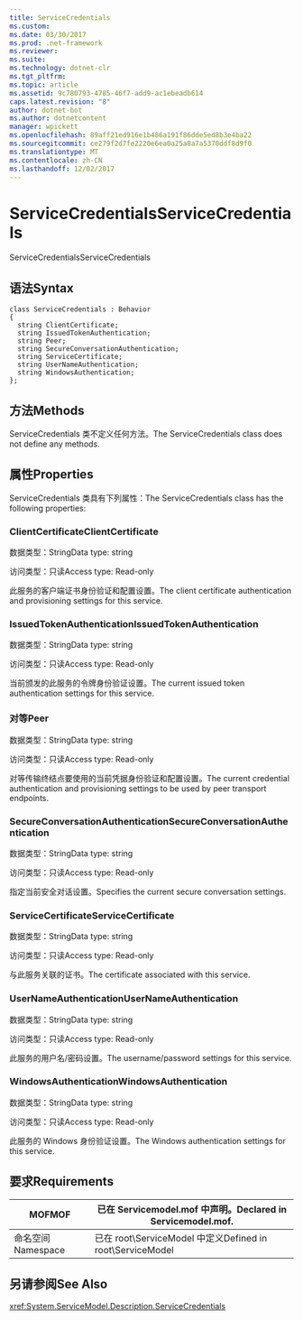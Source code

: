 ```yaml
---
title: ServiceCredentials
ms.custom: 
ms.date: 03/30/2017
ms.prod: .net-framework
ms.reviewer: 
ms.suite: 
ms.technology: dotnet-clr
ms.tgt_pltfrm: 
ms.topic: article
ms.assetid: 9c780793-4785-46f7-add9-ac1ebeadb614
caps.latest.revision: "8"
author: dotnet-bot
ms.author: dotnetcontent
manager: wpickett
ms.openlocfilehash: 89aff21ed916e1b486a191f86dde5ed8b3e4ba22
ms.sourcegitcommit: ce279f2d7fe2220e6ea0a25a8a7a5370ddf8d9f0
ms.translationtype: MT
ms.contentlocale: zh-CN
ms.lasthandoff: 12/02/2017
---
```

# <a name="servicecredentials"></a><span data-ttu-id="4ef89-102">ServiceCredentials</span><span class="sxs-lookup"><span data-stu-id="4ef89-102">ServiceCredentials</span></span>
<span data-ttu-id="4ef89-103">ServiceCredentials</span><span class="sxs-lookup"><span data-stu-id="4ef89-103">ServiceCredentials</span></span>  
  
## <a name="syntax"></a><span data-ttu-id="4ef89-104">语法</span><span class="sxs-lookup"><span data-stu-id="4ef89-104">Syntax</span></span>  
  
```  
class ServiceCredentials : Behavior  
{  
  string ClientCertificate;  
  string IssuedTokenAuthentication;  
  string Peer;  
  string SecureConversationAuthentication;  
  string ServiceCertificate;  
  string UserNameAuthentication;  
  string WindowsAuthentication;  
};  
```  
  
## <a name="methods"></a><span data-ttu-id="4ef89-105">方法</span><span class="sxs-lookup"><span data-stu-id="4ef89-105">Methods</span></span>  
 <span data-ttu-id="4ef89-106">ServiceCredentials 类不定义任何方法。</span><span class="sxs-lookup"><span data-stu-id="4ef89-106">The ServiceCredentials class does not define any methods.</span></span>  
  
## <a name="properties"></a><span data-ttu-id="4ef89-107">属性</span><span class="sxs-lookup"><span data-stu-id="4ef89-107">Properties</span></span>  
 <span data-ttu-id="4ef89-108">ServiceCredentials 类具有下列属性：</span><span class="sxs-lookup"><span data-stu-id="4ef89-108">The ServiceCredentials class has the following properties:</span></span>  
  
### <a name="clientcertificate"></a><span data-ttu-id="4ef89-109">ClientCertificate</span><span class="sxs-lookup"><span data-stu-id="4ef89-109">ClientCertificate</span></span>  
 <span data-ttu-id="4ef89-110">数据类型：String</span><span class="sxs-lookup"><span data-stu-id="4ef89-110">Data type: string</span></span>  
  
 <span data-ttu-id="4ef89-111">访问类型：只读</span><span class="sxs-lookup"><span data-stu-id="4ef89-111">Access type: Read-only</span></span>  
  
 <span data-ttu-id="4ef89-112">此服务的客户端证书身份验证和配置设置。</span><span class="sxs-lookup"><span data-stu-id="4ef89-112">The client certificate authentication and provisioning settings for this service.</span></span>  
  
### <a name="issuedtokenauthentication"></a><span data-ttu-id="4ef89-113">IssuedTokenAuthentication</span><span class="sxs-lookup"><span data-stu-id="4ef89-113">IssuedTokenAuthentication</span></span>  
 <span data-ttu-id="4ef89-114">数据类型：String</span><span class="sxs-lookup"><span data-stu-id="4ef89-114">Data type: string</span></span>  
  
 <span data-ttu-id="4ef89-115">访问类型：只读</span><span class="sxs-lookup"><span data-stu-id="4ef89-115">Access type: Read-only</span></span>  
  
 <span data-ttu-id="4ef89-116">当前颁发的此服务的令牌身份验证设置。</span><span class="sxs-lookup"><span data-stu-id="4ef89-116">The current issued token authentication settings for this service.</span></span>  
  
### <a name="peer"></a><span data-ttu-id="4ef89-117">对等</span><span class="sxs-lookup"><span data-stu-id="4ef89-117">Peer</span></span>  
 <span data-ttu-id="4ef89-118">数据类型：String</span><span class="sxs-lookup"><span data-stu-id="4ef89-118">Data type: string</span></span>  
  
 <span data-ttu-id="4ef89-119">访问类型：只读</span><span class="sxs-lookup"><span data-stu-id="4ef89-119">Access type: Read-only</span></span>  
  
 <span data-ttu-id="4ef89-120">对等传输终结点要使用的当前凭据身份验证和配置设置。</span><span class="sxs-lookup"><span data-stu-id="4ef89-120">The current credential authentication and provisioning settings to be used by peer transport endpoints.</span></span>  
  
### <a name="secureconversationauthentication"></a><span data-ttu-id="4ef89-121">SecureConversationAuthentication</span><span class="sxs-lookup"><span data-stu-id="4ef89-121">SecureConversationAuthentication</span></span>  
 <span data-ttu-id="4ef89-122">数据类型：String</span><span class="sxs-lookup"><span data-stu-id="4ef89-122">Data type: string</span></span>  
  
 <span data-ttu-id="4ef89-123">访问类型：只读</span><span class="sxs-lookup"><span data-stu-id="4ef89-123">Access type: Read-only</span></span>  
  
 <span data-ttu-id="4ef89-124">指定当前安全对话设置。</span><span class="sxs-lookup"><span data-stu-id="4ef89-124">Specifies the current secure conversation settings.</span></span>  
  
### <a name="servicecertificate"></a><span data-ttu-id="4ef89-125">ServiceCertificate</span><span class="sxs-lookup"><span data-stu-id="4ef89-125">ServiceCertificate</span></span>  
 <span data-ttu-id="4ef89-126">数据类型：String</span><span class="sxs-lookup"><span data-stu-id="4ef89-126">Data type: string</span></span>  
  
 <span data-ttu-id="4ef89-127">访问类型：只读</span><span class="sxs-lookup"><span data-stu-id="4ef89-127">Access type: Read-only</span></span>  
  
 <span data-ttu-id="4ef89-128">与此服务关联的证书。</span><span class="sxs-lookup"><span data-stu-id="4ef89-128">The certificate associated with this service.</span></span>  
  
### <a name="usernameauthentication"></a><span data-ttu-id="4ef89-129">UserNameAuthentication</span><span class="sxs-lookup"><span data-stu-id="4ef89-129">UserNameAuthentication</span></span>  
 <span data-ttu-id="4ef89-130">数据类型：String</span><span class="sxs-lookup"><span data-stu-id="4ef89-130">Data type: string</span></span>  
  
 <span data-ttu-id="4ef89-131">访问类型：只读</span><span class="sxs-lookup"><span data-stu-id="4ef89-131">Access type: Read-only</span></span>  
  
 <span data-ttu-id="4ef89-132">此服务的用户名/密码设置。</span><span class="sxs-lookup"><span data-stu-id="4ef89-132">The username/password settings for this service.</span></span>  
  
### <a name="windowsauthentication"></a><span data-ttu-id="4ef89-133">WindowsAuthentication</span><span class="sxs-lookup"><span data-stu-id="4ef89-133">WindowsAuthentication</span></span>  
 <span data-ttu-id="4ef89-134">数据类型：String</span><span class="sxs-lookup"><span data-stu-id="4ef89-134">Data type: string</span></span>  
  
 <span data-ttu-id="4ef89-135">访问类型：只读</span><span class="sxs-lookup"><span data-stu-id="4ef89-135">Access type: Read-only</span></span>  
  
 <span data-ttu-id="4ef89-136">此服务的 Windows 身份验证设置。</span><span class="sxs-lookup"><span data-stu-id="4ef89-136">The Windows authentication settings for this service.</span></span>  
  
## <a name="requirements"></a><span data-ttu-id="4ef89-137">要求</span><span class="sxs-lookup"><span data-stu-id="4ef89-137">Requirements</span></span>  
  
|<span data-ttu-id="4ef89-138">MOF</span><span class="sxs-lookup"><span data-stu-id="4ef89-138">MOF</span></span>|<span data-ttu-id="4ef89-139">已在 Servicemodel.mof 中声明。</span><span class="sxs-lookup"><span data-stu-id="4ef89-139">Declared in Servicemodel.mof.</span></span>|  
|---------|-----------------------------------|  
|<span data-ttu-id="4ef89-140">命名空间</span><span class="sxs-lookup"><span data-stu-id="4ef89-140">Namespace</span></span>|<span data-ttu-id="4ef89-141">已在 root\ServiceModel 中定义</span><span class="sxs-lookup"><span data-stu-id="4ef89-141">Defined in root\ServiceModel</span></span>|  
  
## <a name="see-also"></a><span data-ttu-id="4ef89-142">另请参阅</span><span class="sxs-lookup"><span data-stu-id="4ef89-142">See Also</span></span>  
 <xref:System.ServiceModel.Description.ServiceCredentials>
